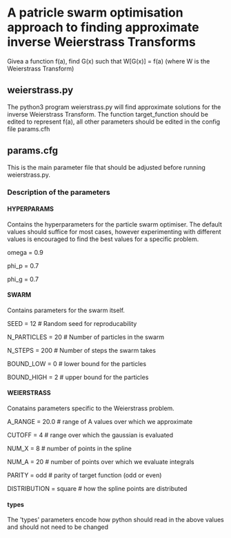 # A patricle swarm optimisation approach to finding approximate inverse Weierstrass Transforms

Givea a function f(a), find G(x) such that W[G(x)] = f(a) (where W is the Weierstrass Transform)

## weierstrass.py
The python3 program weierstrass.py will find approximate solutions for the inverse Weierstrass Transform.
The function target_function should be edited to represent f(a), all other parameters should be edited in
the config file params.cfh

## params.cfg
This is the main parameter file that should be adjusted before running weierstrass.py.

### Description of the parameters

#### HYPERPARAMS

Contains the hyperparameters for the particle swarm optimiser. The default values should suffice for most cases,
however experimenting with different values is encouraged to find the best values for a specific problem.

omega = 0.9

phi_p = 0.7

phi_g = 0.7

#### SWARM

Contains parameters for the swarm itself.

SEED = 12 # Random seed for reproducability

N_PARTICLES = 20 # Number of particles in the swarm

N_STEPS = 200  # Number of steps the swarm takes

BOUND_LOW = 0 # lower bound for the particles

BOUND_HIGH = 2 # upper bound for the particles

#### WEIERSTRASS

Conatains parameters specific to the Weierstrass problem.

A_RANGE = 20.0 # range of A values over which we approximate

CUTOFF = 4 # range over which the gaussian is evaluated

NUM_X = 8 # number of points in the spline

NUM_A = 20 # number of points over which we evaluate integrals

PARITY = odd # parity of target function (odd or even)

DISTRIBUTION = square # how the spline points are distributed

#### types
The 'types' parameters encode how python should read in the above values and should not need to be changed 

